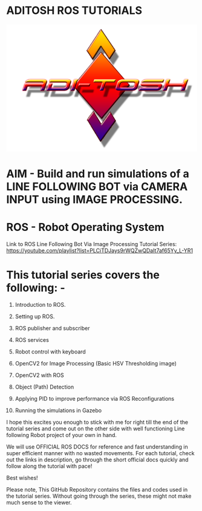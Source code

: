 # ADITOSH ROS TUTORIALS
![](./src/robot_simulation/images/logo3.png)

# AIM - Build and run simulations of a LINE FOLLOWING BOT via CAMERA INPUT using IMAGE PROCESSING.

# ROS - Robot Operating System
Link to ROS Line Following Bot Via Image Processing Tutorial Series: https://youtube.com/playlist?list=PLCiTDJays9rWQZwQDaIt7af65Yy_L-YR1

# This tutorial series covers the following: -

1. Introduction to ROS.
2. Setting up ROS.
3. ROS publisher and subscriber

4. ROS services
5. Robot control with keyboard
6. OpenCV2 for Image Processing (Basic HSV Thresholding image)

7. OpenCV2 with ROS
8. Object (Path) Detection
9. Applying PID to improve performance via ROS Reconfigurations
10. Running the simulations in Gazebo

I hope this excites you enough to stick with me for right till the end of the tutorial series and come out on the other side with well functioning Line following Robot project of your own in hand.

We will use OFFICIAL ROS DOCS for reference and fast understanding in super efficient manner with no wasted movements. For each tutorial, check out the links in description, go through the short official docs quickly and follow along the tutorial with pace!

Best wishes!

Please note,
This GitHub Repository contains the files and codes used in the tutorial series. 
Without going through the series, these might not make much sense to the viewer.
